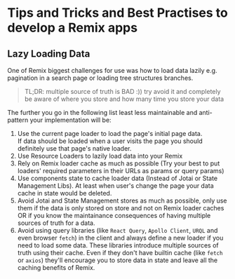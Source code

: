 # Tips and Tricks and Best Practises to develop a Remix apps

## Lazy Loading Data
One of Remix biggest challenges for use was how to load data lazily e.g. pagination in a search page or loading tree structures branches.  

> TL;DR: multiple source of truth is BAD :)) try avoid it and completely be aware of where you store and how many time you store your data  

The further you go in the following list least less maintainable and anti-pattern your implementation will be:

  1. Use the current page loader to load the page's initial page data.  
     If data should be loaded when a user visits the page you should definitely use that page's native loader.
  2. Use Resource Loaders to lazily load data into your Remix
  3. Rely on Remix loader cache as much as possible (Try your best to put loaders' required parameters in their URLs as params or query params)
  4. Use components state to cache loader data (Instead of Jotai or State Management Libs). At least when user's change the page your data cache in state would be deleted.
  5. Avoid Jotai and State Management stores as much as possible, only use them if the data is only stored on store and not on Remix loader caches OR if you know the maintainance consequences of having multiple sources of truth for a data.
  6. Avoid using query libraries (like `React Query`, `Apollo Client`, `URQL` and even browser `fetch`) in the client and always define a new loader if you need to load some data. These libraries introduce multiple sources of truth using their cache. Even if they don't have builtin cache (like `fetch` or `axios`) they'll encourage you to store data in state and leave all the caching benefits of Remix.
